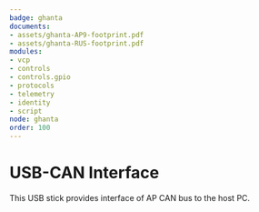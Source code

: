 ```yaml
---
badge: ghanta
documents:
- assets/ghanta-AP9-footprint.pdf
- assets/ghanta-RUS-footprint.pdf
modules:
- vcp
- controls
- controls.gpio
- protocols
- telemetry
- identity
- script
node: ghanta
order: 100
---
```


# USB-CAN Interface

This USB stick provides interface of AP CAN bus to the host PC.
